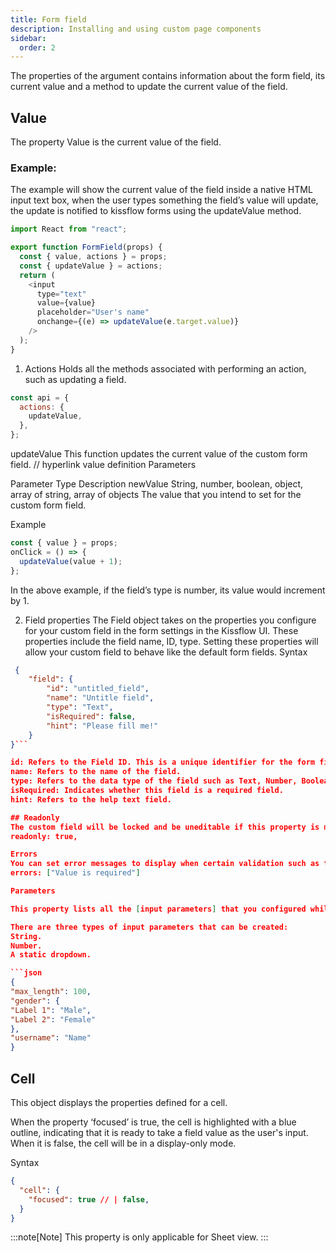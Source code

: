 ```yaml
---
title: Form field
description: Installing and using custom page components
sidebar:
  order: 2
---
```


The properties of the argument contains information about the form field, its current value and a method to update the current value of the field.

## Value

The property Value is the current value of the field.

### Example:

The example will show the current value of the field inside a native HTML input text box, when the user types something the field’s value will update, the update is notified to kissflow forms using the updateValue method.

```js
import React from "react";

export function FormField(props) {
  const { value, actions } = props;
  const { updateValue } = actions;
  return (
    <input
      type="text"
      value={value}
      placeholder="User's name"
      onchange={(e) => updateValue(e.target.value)}
    />
  );
}
```

1. Actions
   Holds all the methods associated with performing an action, such as updating a field.

```js
const api = {
  actions: {
    updateValue,
  },
};
```

updateValue
This function updates the current value of the custom form field. // hyperlink value definition
Parameters

Parameter
Type
Description
newValue
String, number, boolean, object, array of string, array of objects
The value that you intend to set for the custom form field.

Example

```js
const { value } = props;
onClick = () => {
  updateValue(value + 1);
};
```

In the above example, if the field’s type is number, its value would increment by 1.

2. Field properties
   The Field object takes on the properties you configure for your custom field in the form settings in the Kissflow UI. These properties include the field name, ID, type. Setting these properties will allow your custom field to behave like the default form fields.
   Syntax

````json
 {
    "field": {
        "id": "untitled_field",
        "name": "Untitle field",
        "type": "Text",
        "isRequired": false,
        "hint": "Please fill me!"
    }
}```

id: Refers to the Field ID. This is a unique identifier for the form field.
name: Refers to the name of the field.
type: Refers to the data type of the field such as Text, Number, Boolean, Object, Array of Objects, Array of Strings.
isRequired: Indicates whether this field is a required field.
hint: Refers to the help text field.

## Readonly
The custom field will be locked and be uneditable if this property is marked as true.
readonly: true,

Errors
You can set error messages to display when certain validation such as the isRequired parameter has failed. The value passed here must be an array of strings.
errors: ["Value is required"]

Parameters

This property lists all the [input parameters] that you configured while creating a custom form field component in the Kissflow UI.

There are three types of input parameters that can be created:
String.
Number.
A static dropdown.

```json
{
"max_length": 100,
"gender": {
"Label 1": "Male",
"Label 2": "Female"
},
"username": "Name"
}
````

## Cell

This object displays the properties defined for a cell.

When the property ‘focused’ is true, the cell is highlighted with a blue outline, indicating that it is ready to take a field value as the user's input. When it is false, the cell will be in a display-only mode.

Syntax

```json
{
  "cell": {
    "focused": true // | false,
  }
}
```

:::note[Note]
This property is only applicable for Sheet view.
:::
